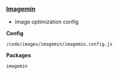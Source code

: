 ### [Imagemin](https://github.com/imagemin/imagemin)
- Image optimization config

**Config**

    /code/images/imagemin/imagemin.config.js

**Packages**

    imagemin

